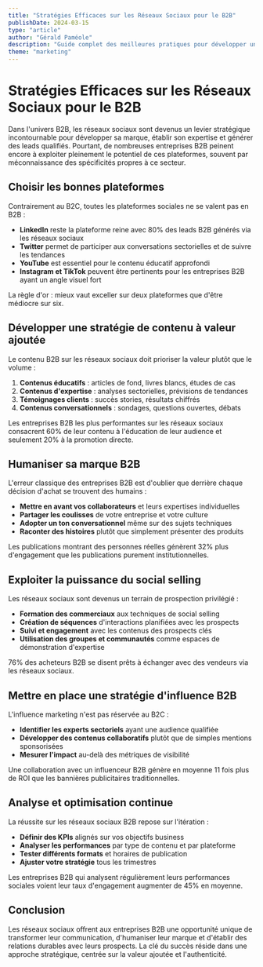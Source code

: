 ```yaml
---
title: "Stratégies Efficaces sur les Réseaux Sociaux pour le B2B"
publishDate: 2024-03-15
type: "article"
author: "Gérald Paméole"
description: "Guide complet des meilleures pratiques pour développer une présence B2B percutante sur les réseaux sociaux et générer des leads qualifiés."
theme: "marketing"
---
```


# Stratégies Efficaces sur les Réseaux Sociaux pour le B2B

Dans l'univers B2B, les réseaux sociaux sont devenus un levier stratégique incontournable pour développer sa marque, établir son expertise et générer des leads qualifiés. Pourtant, de nombreuses entreprises B2B peinent encore à exploiter pleinement le potentiel de ces plateformes, souvent par méconnaissance des spécificités propres à ce secteur.

## Choisir les bonnes plateformes

Contrairement au B2C, toutes les plateformes sociales ne se valent pas en B2B :

- **LinkedIn** reste la plateforme reine avec 80% des leads B2B générés via les réseaux sociaux
- **Twitter** permet de participer aux conversations sectorielles et de suivre les tendances
- **YouTube** est essentiel pour le contenu éducatif approfondi
- **Instagram et TikTok** peuvent être pertinents pour les entreprises B2B ayant un angle visuel fort

La règle d'or : mieux vaut exceller sur deux plateformes que d'être médiocre sur six.

## Développer une stratégie de contenu à valeur ajoutée

Le contenu B2B sur les réseaux sociaux doit prioriser la valeur plutôt que le volume :

1. **Contenus éducatifs** : articles de fond, livres blancs, études de cas
2. **Contenus d'expertise** : analyses sectorielles, prévisions de tendances
3. **Témoignages clients** : succès stories, résultats chiffrés
4. **Contenus conversationnels** : sondages, questions ouvertes, débats

Les entreprises B2B les plus performantes sur les réseaux sociaux consacrent 60% de leur contenu à l'éducation de leur audience et seulement 20% à la promotion directe.

## Humaniser sa marque B2B

L'erreur classique des entreprises B2B est d'oublier que derrière chaque décision d'achat se trouvent des humains :

- **Mettre en avant vos collaborateurs** et leurs expertises individuelles
- **Partager les coulisses** de votre entreprise et votre culture
- **Adopter un ton conversationnel** même sur des sujets techniques
- **Raconter des histoires** plutôt que simplement présenter des produits

Les publications montrant des personnes réelles génèrent 32% plus d'engagement que les publications purement institutionnelles.

## Exploiter la puissance du social selling

Les réseaux sociaux sont devenus un terrain de prospection privilégié :

- **Formation des commerciaux** aux techniques de social selling
- **Création de séquences** d'interactions planifiées avec les prospects
- **Suivi et engagement** avec les contenus des prospects clés
- **Utilisation des groupes et communautés** comme espaces de démonstration d'expertise

76% des acheteurs B2B se disent prêts à échanger avec des vendeurs via les réseaux sociaux.

## Mettre en place une stratégie d'influence B2B

L'influence marketing n'est pas réservée au B2C :

- **Identifier les experts sectoriels** ayant une audience qualifiée
- **Développer des contenus collaboratifs** plutôt que de simples mentions sponsorisées
- **Mesurer l'impact** au-delà des métriques de visibilité

Une collaboration avec un influenceur B2B génère en moyenne 11 fois plus de ROI que les bannières publicitaires traditionnelles.

## Analyse et optimisation continue

La réussite sur les réseaux sociaux B2B repose sur l'itération :

- **Définir des KPIs** alignés sur vos objectifs business
- **Analyser les performances** par type de contenu et par plateforme
- **Tester différents formats** et horaires de publication
- **Ajuster votre stratégie** tous les trimestres

Les entreprises B2B qui analysent régulièrement leurs performances sociales voient leur taux d'engagement augmenter de 45% en moyenne.

## Conclusion

Les réseaux sociaux offrent aux entreprises B2B une opportunité unique de transformer leur communication, d'humaniser leur marque et d'établir des relations durables avec leurs prospects. La clé du succès réside dans une approche stratégique, centrée sur la valeur ajoutée et l'authenticité.
